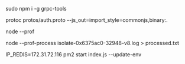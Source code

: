 sudo npm i -g grpc-tools

protoc protos/auth.proto --js_out=import_style=commonjs,binary:.

node --prof

node --prof-process isolate-0x6375ac0-32948-v8.log > processed.txt

IP_REDIS=172.31.72.116 pm2 start index.js --update-env